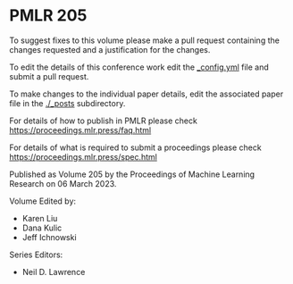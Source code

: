 # PMLR 205

To suggest fixes to this volume please make a pull request containing the changes requested and a justification for the changes.

To edit the details of this conference work edit the [_config.yml](./_config.yml) file and submit a pull request.

To make changes to the individual paper details, edit the associated paper file in the [./_posts](./_posts) subdirectory.

For details of how to publish in PMLR please check https://proceedings.mlr.press/faq.html

For details of what is required to submit a proceedings please check https://proceedings.mlr.press/spec.html



Published as Volume 205 by the Proceedings of Machine Learning Research on 06 March 2023.

Volume Edited by:
  * Karen Liu
  * Dana Kulic
  * Jeff Ichnowski

Series Editors:
  * Neil D. Lawrence
